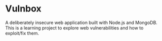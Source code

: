 # Vulnbox
A deliberately insecure web application built with Node.js and MongoDB. This is a learning project to explore web vulnerabilities and how to exploit/fix them.
